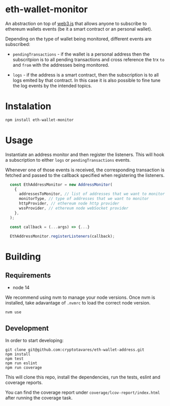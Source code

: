 # eth-wallet-monitor
An abstraction on top of [web3.js](https://github.com/ChainSafe/web3.js) that allows anyone to subscribe to ethereum wallets events (be it a smart contract or an personal wallet).

Depending on the type of wallet being monitored, different events are subscribed:
* `pendingTransactions` - if the wallet is a personal address then the subscritpion is to all pending transactions and cross reference the trx `to` and `from` with the addresses being monitored.

* `logs` - if the address is a smart contract, then the subscription is to all logs emited by that contract. In this case it is also possible to fine tune the log events by the intended topics.

# Instalation
```sh
npm install eth-wallet-monitor
```
# Usage
Instantiate an address monitor and then register the listeners. This will hook a subscription to either `logs` or `pendingTransactions` events.

Whenever one of those events is received, the corresponding transaction is fetched and passed to the callback specified when registering the listeners.

```ts
  const EthAddressMonitor = new AddressMonitor(
    {
      addressesToMonitor, // list of addresses that we want to monitor
      monitorType, // type of addresses that we want to monitor
      httpProvider, // ethereum node http provider
      wssProvider, // ethereum node webSocket provider
    },
  );

  const callback = (...args) => {...}

  EthAddressMonitor.registerListeners(callback);
```
# Building
## Requirements
* node 14

We recommend using nvm to manage your node versions. Once nvm is installed, take adavantage of `.nvmrc` to load the correct node version.

```sh
nvm use
```
## Development
In order to start developing:

```shell
git clone git@github.com:cryptotavares/eth-wallet-address.git
npm install
npm test
npm run eslint
npm run coverage
```

This will clone this repo, install the dependencies, run the tests, eslint and coverage reports.

You can find the coverage report under `coverage/lcov-report/index.html` after running the coverage task.



